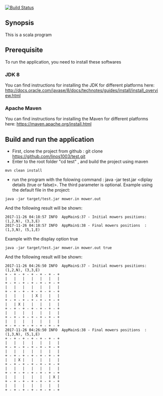 [![Build Status](https://travis-ci.org/linos1003/test.svg?branch=master)](https://travis-ci.org/linos1003/test)


## Synopsis
This is a scala program
## Prerequisite
To run the application, you need to install these softwares
### JDK 8
You can find instructions for installing the JDK for different platforms here: http://docs.oracle.com/javase/8/docs/technotes/guides/install/install_overview.html
### Apache Maven
You can find instructions for installing the Maven for different platforms here: https://maven.apache.org/install.html
## Build and run the application
- First, clone the project from github : git clone https://github.com/linos1003/test.git
- Enter to the root folder  "cd test" , and build the project using maven
```
mvn clean install
```
- run the program with  the folowing command : java -jar test.jar <your input path file> <your output path file>  <diplay details (true or false)>.
The third parameter is optional.
Example  using the default file in the project:
```
java -jar target/test.jar mower.in mower.out
```
And the following result will be shown:
```
2017-11-26 04:18:57 INFO  AppMain$:37 - Initial mowers positions: (1,2,N), (3,3,E)
2017-11-26 04:18:57 INFO  AppMain$:38 - Final mowers positions  : (1,3,N), (5,1,E)
```
 Example with the display option true

```
java -jar target/test.jar mower.in mower.out true
```
And the following result will be shown:
```
2017-11-26 04:26:50 INFO  AppMain$:37 - Initial mowers positions: (1,2,N), (3,3,E)
+ - + - + - + - + - + - +
|   |   |   |   |   |   |
+ - + - + - + - + - + - +
|   |   |   |   |   |   |
+ - + - + - + - + - + - +
|   |   |   | X |   |   |
+ - + - + - + - + - + - +
|   | X |   |   |   |   |
+ - + - + - + - + - + - +
|   |   |   |   |   |   |
+ - + - + - + - + - + - +
|   |   |   |   |   |   |
+ - + - + - + - + - + - +
2017-11-26 04:26:50 INFO  AppMain$:38 - Final mowers positions  : (1,3,N), (5,1,E)
+ - + - + - + - + - + - +
|   |   |   |   |   |   |
+ - + - + - + - + - + - +
|   |   |   |   |   |   |
+ - + - + - + - + - + - +
|   | X |   |   |   |   |
+ - + - + - + - + - + - +
|   |   |   |   |   |   |
+ - + - + - + - + - + - +
|   |   |   |   |   | X |
+ - + - + - + - + - + - +
|   |   |   |   |   |   |
+ - + - + - + - + - + - +
```
